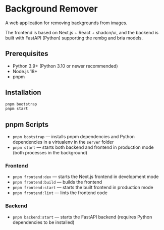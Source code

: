 # Background Remover

A web application for removing backgrounds from images. 

The frontend is based on Next.js + React + shadcn/ui, and the backend is built with FastAPI (Python) supporting the rembg and bria models.

## Prerequisites

- Python 3.9+ (Python 3.10 or newer recommended)
- Node.js 18+
- pnpm

## Installation

```bash
pnpm bootstrap
pnpm start
```

## pnpm Scripts

- `pnpm bootstrap` — installs pnpm dependencies and Python dependencies in a virtualenv in the `server` folder
- `pnpm start` — starts both backend and frontend in production mode (both processes in the background)

### Frontend
- `pnpm frontend:dev` — starts the Next.js frontend in development mode
- `pnpm frontend:build` — builds the frontend
- `pnpm frontend:start` — starts the built frontend in production mode
- `pnpm frontend:lint` — lints the frontend code

### Backend
- `pnpm backend:start` — starts the FastAPI backend (requires Python dependencies to be installed)
